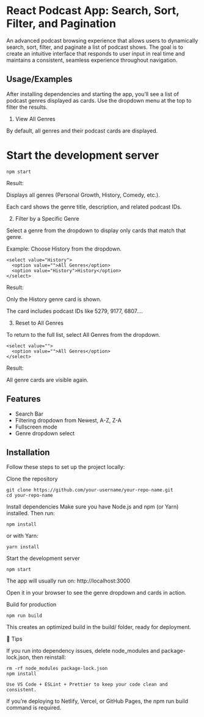 # React Podcast App: Search, Sort, Filter, and Pagination

An advanced podcast browsing experience that allows users to dynamically search, sort, filter, and paginate a list of podcast shows. The goal is to create an intuitive interface that responds to user input in real time and maintains a consistent, seamless experience throughout navigation.


## Usage/Examples

After installing dependencies and starting the app, you’ll see a list of podcast genres displayed as cards. Use the dropdown menu at the top to filter the results.

1. View All Genres

By default, all genres and their podcast cards are displayed.

# Start the development server
```
npm start
```

Result:

Displays all genres (Personal Growth, History, Comedy, etc.).

Each card shows the genre title, description, and related podcast IDs.

2. Filter by a Specific Genre

Select a genre from the dropdown to display only cards that match that genre.


Example:
Choose History from the dropdown.
```
<select value="History">
  <option value="">All Genres</option>
  <option value="History">History</option>
</select>
```

Result:

Only the History genre card is shown.

The card includes podcast IDs like 5279, 9177, 6807....

3. Reset to All Genres

To return to the full list, select All Genres from the dropdown.
```
<select value="">
  <option value="">All Genres</option>
</select>
```

Result:

All genre cards are visible again.


## Features

- Search Bar
- Filtering dropdown from Newest, A-Z, Z-A
- Fullscreen mode
- Genre dropdown select


## Installation

Follow these steps to set up the project locally:

Clone the repository
```
git clone https://github.com/your-username/your-repo-name.git
cd your-repo-name
```

Install dependencies
Make sure you have Node.js and npm (or Yarn) installed. Then run:
```
npm install
```

or with Yarn:
```
yarn install
```

Start the development server
```
npm start
```

The app will usually run on: http://localhost:3000

Open it in your browser to see the genre dropdown and cards in action.

Build for production
```
npm run build
```

This creates an optimized build in the build/ folder, ready for deployment.

🔧 Tips

If you run into dependency issues, delete node_modules and package-lock.json, then reinstall:
```
rm -rf node_modules package-lock.json
npm install
```
```
Use VS Code + ESLint + Prettier to keep your code clean and consistent.
```
If you’re deploying to Netlify, Vercel, or GitHub Pages, the npm run build command is required.

